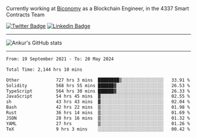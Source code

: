 Currently working at [Biconomy](https://biconomy.io/) as a Blockchain Engineer, in the 4337 Smart Contracts Team

 [![Twitter Badge](https://img.shields.io/badge/-@ankurdubey521-1ca0f1?style=flat-square&labelColor=1ca0f1&logo=twitter&logoColor=white&link=https://twitter.com/ankurdubey521)](https://twitter.com/ankurdubey521) [![Linkedin Badge](https://img.shields.io/badge/-ankurdubey521-blue?style=flat-square&logo=Linkedin&logoColor=white&link=https://www.linkedin.com/in/ankurdubey521/)](https://www.linkedin.com/in/ankurdubey521/)

<hr/>

![Ankur's GitHub stats](https://github-readme-stats.vercel.app/api?username=ankurdubey521&count_private=true&theme=radical)

<hr/>

<!--START_SECTION:waka-->

```txt
From: 19 September 2021 - To: 20 May 2024

Total Time: 2,144 hrs 10 mins

Other              727 hrs 3 mins  ████████▒░░░░░░░░░░░░░░░░   33.91 %
Solidity           568 hrs 55 mins ██████▓░░░░░░░░░░░░░░░░░░   26.53 %
TypeScript         564 hrs 30 mins ██████▓░░░░░░░░░░░░░░░░░░   26.33 %
JavaScript         54 hrs 45 mins  ▓░░░░░░░░░░░░░░░░░░░░░░░░   02.55 %
sh                 43 hrs 43 mins  ▓░░░░░░░░░░░░░░░░░░░░░░░░   02.04 %
Bash               42 hrs 22 mins  ▒░░░░░░░░░░░░░░░░░░░░░░░░   01.98 %
Rust               36 hrs 14 mins  ▒░░░░░░░░░░░░░░░░░░░░░░░░   01.69 %
JSON               28 hrs 16 mins  ▒░░░░░░░░░░░░░░░░░░░░░░░░   01.32 %
YAML               27 hrs          ▒░░░░░░░░░░░░░░░░░░░░░░░░   01.26 %
TeX                9 hrs 3 mins    ░░░░░░░░░░░░░░░░░░░░░░░░░   00.42 %
```

<!--END_SECTION:waka-->
